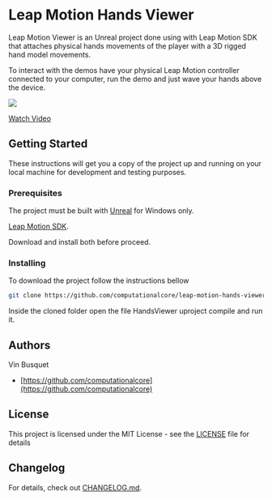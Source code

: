 # Leap Motion Hands Viewer

Leap Motion Viewer is an Unreal project done using with Leap Motion SDK that attaches physical hands movements of the player with a 3D rigged hand model movements.

To interact with the demos have your physical Leap Motion controller connected to your computer, run the demo and just wave your hands above the device.

[![](http://img.youtube.com/vi/S4lJ3gzG608/0.jpg)](http://www.youtube.com/watch?v=S4lJ3gzG608 "Leap Motion Hands Viewer ")

[Watch Video](http://www.youtube.com/watch?v=S4lJ3gzG608)

## Getting Started

These instructions will get you a copy of the project up and running on your local machine for development and testing
purposes.

### Prerequisites

The project must be built with [Unreal](https://unity3d.com/get-unity) for Windows only.

[Leap Motion SDK](https://developer.leapmotion.com/get-started/).

Download and install both before proceed.

### Installing

To download the project follow the instructions bellow

```bash
git clone https://github.com/computationalcore/leap-motion-hands-viewer
```

Inside the cloned folder open the file HandsViewer uproject compile and run it.

## Authors
Vin Busquet
* [https://github.com/computationalcore](https://github.com/computationalcore)

## License

This project is licensed under the MIT License - see the [LICENSE](LICENSE) file for details

## Changelog

For details, check out [CHANGELOG.md](CHANGELOG.md).
